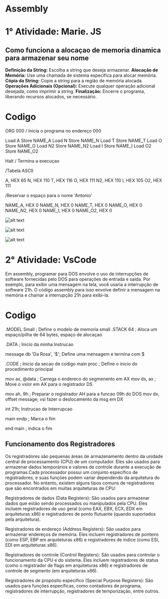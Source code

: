 # Assembly

# 1° Atividade: Marie. JS

## Como funciona a alocaçao de memoria dinamica para armazenar seu nome 


**Definição da String:** Escolha a string que deseja armazenar.
**Alocação de Memória:** Use uma chamada de sistema específica para alocar memória.
**Cópia da String:** Copie a string para a região de memória alocada.
**Operações Adicionais (Opcional):** Execute qualquer operação adicional desejada, como imprimir a string.
**Finalização:** Encerre o programa, liberando recursos alocados, se necessário.

# Codigo 
ORG 000 / Inicia o programa no endereço 000

Load A
Store NAME_A
Load N
Store NAME_N
Load T
Store NAME_T
Load O
Store NAME_O
Load N2
Store NAME_N2
Load I
Store NAME_I
Load O2
Store NAME_O2

Halt / Termina a execuçao

/Tabela ASCII

A, HEX 65
N, HEX 110
T, HEX 116
O, HEX 111
N2, HEX 110
I, HEX 105
O2, HEX 111

/Reservar o espaço para o nome 'Antonio'

NAME_A, HEX 0
NAME_N, HEX 0
NAME_T, HEX 0
NAME_O, HEX 0
NAME_N2, HEX 0
NAME_I, HEX 0
NAME_O2, HEX 0


![alt text](<../Captura de tela 2024-05-05 132350.png>)

![alt text](<../Captura de tela 2024-05-05 132449.png>)

![alt text](<../Captura de tela 2024-05-05 132520.png>)


# 2° Atividade: VsCode

Em assembly, programar para DOS envolve o uso de interrupções de software fornecidas pelo DOS para operações de entrada e saída. Por exemplo, para exibir uma mensagem na tela, você usaria a interrupção de software 21h. O código assembly para isso envolve definir a mensagem na memória e chamar a interrupção 21h para exibi-la.


# Codigo 
.MODEL Small ; Define o modelo de memoria small 
.STACK 64 ; Aloca um espaço/pilha de 64 bytes, espaço de alocaçao

.DATA ; Inicio da minha Instrucao

message db 'Da Rosa', '$'; Define uma mensagem e termina com $

.CODE ;  Inicio da secao de codigo
main proc ; Define o inicio do procedimento principal

mov ax, @data ; Carrega o endereco do segmenento em AX
mov ds, ax ; Move o vslor em AX para o registrador DS

mov ah, 9h ; Preparar o registrador AH para a funcao 09h do DOS
mov dx, offset message; vsi fazer o deslocamento da msg em DX

int 21h; Instrucao de Interrupcao

main endp ; Marca o fim 

end main ; indica o fim 

## Funcionamento dos Registradores

Os registradores são pequenas áreas de armazenamento dentro da unidade central de processamento (CPU) de um computador. Eles são usados para armazenar dados temporários e valores de controle durante a execução de programas.Cada processador possui um conjunto específico de registradores, e suas funções podem variar dependendo da arquitetura do processador. No entanto, existem alguns tipos comuns de registradores que são encontrados em muitas arquiteturas de CPU:

Registradores de dados (Data Registers): São usados para armazenar dados que estão sendo processados ou manipulados pela CPU. Eles incluem registradores de uso geral (como EAX, EBX, ECX, EDX em arquiteturas x86) e registradores de ponto flutuante (quando suportados pela arquitetura).

Registradores de endereço (Address Registers): São usados para armazenar endereços de memória. Eles incluem registradores de ponteiro (como ESP, EBP em arquiteturas x86) e registradores de índice (como ESI, EDI em arquiteturas x86).

Registradores de controle (Control Registers): São usados para controlar o funcionamento da CPU e do sistema. Eles incluem registradores de status (como o registrador de flags em arquiteturas x86) e registradores de controle de segmento (em arquiteturas x86).

Registradores de propósito específico (Special Purpose Registers): São usados para funções específicas, como contadores de programa, registradores de interrupção, registradores de temporização, entre outros.

